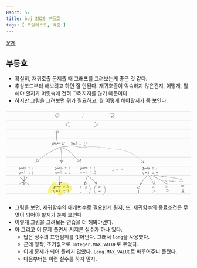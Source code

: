 ```yaml
---
8sort: 57
title: boj 2529 부등호
tags: [ 코딩테스트, 백준 ]
---
```


[문제](https://www.acmicpc.net/problem/2529)

## 부등호

* 확실히, 재귀호출 문제풀 때 그래프를 그려보는게 좋은 것 같다. 
* 추상코드부터 해보려고 하면 잘 안된다. 재귀호출이 익숙하지 않은건지, 어떻게, 뭘 해야 할지가 머릿속에 전혀 그려지지를 않기 때문이다.
* 하지만 그림을 그려보면 뭐가 필요하고, 뭘 어떻게 해야할지가 좀 보인다.

![image-20210316113145151](image-20210316113145151.png) 

* 그림을 보면, 재귀함수의 매개변수로 필요한게 뭔지, 또, 재귀함수의 종료조건은 무엇이 되어야 할지가 눈에 보인다
* 이렇게 그림을 그려보는 연습을 더 해봐야겠다.
* 아 그리고 이 문제 풀면서 저지른 실수가 하나 있다.
  * 답은 정수의 표현범위를 벗어난다. 그래서 `long`을 사용했다.
  * 근데 정작, 초기값으로 `Integer.MAX_VALUE`로 주었다.
  * 이게 문제가 되어 풀리지 않았다. `Long.MAX_VALUE`로 바꾸어주니 풀렸다. 
  * 다음부터는 이런 실수를 하지 말자.

